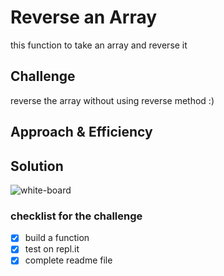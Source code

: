 # Reverse an Array
this function to take an array and reverse it 

## Challenge
reverse the array without using reverse method :)

## Approach & Efficiency



## Solution
![white-board]()


### checklist for the challenge 

- [x] build a function 
- [x] test on repl.it
- [x] complete readme file 
